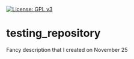 [![License: GPL v3](https://img.shields.io/badge/License-GPLv3-blue.svg)](https://www.gnu.org/licenses/gpl-3.0)
# testing_repository
Fancy description that I created on November 25
